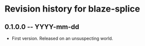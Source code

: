 # Revision history for blaze-splice

## 0.1.0.0 -- YYYY-mm-dd

* First version. Released on an unsuspecting world.
